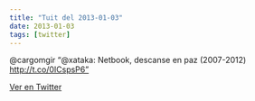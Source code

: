 ```yaml
---
title: "Tuit del 2013-01-03"
date: 2013-01-03
tags: [twitter]
---
```


@cargomgir  “@xataka: Netbook, descanse en paz (2007-2012) http://t.co/0ICspsP6”



[Ver en Twitter](https://twitter.com/i/web/status/286892242113810432)
